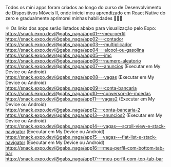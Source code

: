 Todos os mini apps foram criados ao longo do curso de Desenvolvimento de Dispositivos Móveis II, onde iniciei meu aprendizado em React Native do zero e gradualmente aprimorei minhas habilidades 👩‍💻✨

⚛ Os links dos apps serão listados abaixo para visualização pelo Expo:  
https://snack.expo.dev/@gabs_naga/app01---meu-perfil  
https://snack.expo.dev/@gabs_naga/app02---contador  
https://snack.expo.dev/@gabs_naga/app03---multiplicador  
https://snack.expo.dev/@gabs_naga/app04---alcool-ou-gasolina  
https://snack.expo.dev/@gabs_naga/app05---imc  
https://snack.expo.dev/@gabs_naga/app06---numero-aleatorio  
https://snack.expo.dev/@gabs_naga/app07---anuncios  (Executar em My Device ou Android)  
https://snack.expo.dev/@gabs_naga/app08---vagas     (Executar em My Device ou Android)  
https://snack.expo.dev/@gabs_naga/app09---conta-bancaria  
https://snack.expo.dev/@gabs_naga/app10---conversor-de-moedas  
https://snack.expo.dev/@gabs_naga/app11---vagas2    (Executar em My Device ou Android)  
https://snack.expo.dev/@gabs_naga/app12---conta-bancaria-2
https://snack.expo.dev/@gabs_naga/app13---anuncios2   (Executar em My Device ou Android)  
https://snack.expo.dev/@gabs_naga/app14---vagas---scroll-view-e-stack-navigator    (Executar em My Device ou Android)    
https://snack.expo.dev/@gabs_naga/app15---vagas---flat-list-e-stack-navigator    (Executar em My Device ou Android)  
https://snack.expo.dev/@gabs_naga/app16---meu-perfil-com-bottom-tab-bar  
https://snack.expo.dev/@gabs_naga/app17---meu-perfil-com-top-tab-bar  
